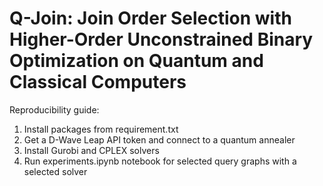 # Q-Join: Join Order Selection with Higher-Order Unconstrained Binary Optimization on Quantum and Classical Computers

Reproducibility guide:
1. Install packages from requirement.txt
2. Get a D-Wave Leap API token and connect to a quantum annealer
3. Install Gurobi and CPLEX solvers
4. Run experiments.ipynb notebook for selected query graphs with a selected solver